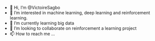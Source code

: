 - 👋 Hi, I’m @VictoireSagbo
- 👀 I’m interested in machine learning, deep learning and reinforcement learning.
- 🌱 I’m currently learning big data
- 💞️ I’m looking to collaborate on reinforcement a learning project
- 📫 How to reach me ...

<!---
VictoireSagbo/VictoireSagbo is a ✨ special ✨ repository because its `README.md` (this file) appears on your GitHub profile.
You can click the Preview link to take a look at your changes.
--->
